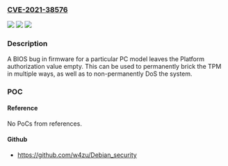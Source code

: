 ### [CVE-2021-38576](https://cve.mitre.org/cgi-bin/cvename.cgi?name=CVE-2021-38576)
![](https://img.shields.io/static/v1?label=Product&message=EDK%20II&color=blue)
![](https://img.shields.io/static/v1?label=Version&message=edk2-stable202105%2C%20edk2-stable202102%2C%20edk2-stable202011%2C%20edk2-stable202008%2C%20edk2-stable202005%2C%20edk2-stable202002%2C%20edk2-stable201911%2C%20edk2-stable201908%2C%20edk2-stable201905%2C%20edk2-stable201903%2C%20edk2-stable201811%2C%20edk2-stable201808%20&color=brightgreen)
![](https://img.shields.io/static/v1?label=Vulnerability&message=Security%20Feature%20Bypass&color=brightgreen)

### Description

A BIOS bug in firmware for a particular PC model leaves the Platform authorization value empty. This can be used to permanently brick the TPM in multiple ways, as well as to non-permanently DoS the system.

### POC

#### Reference
No PoCs from references.

#### Github
- https://github.com/w4zu/Debian_security

